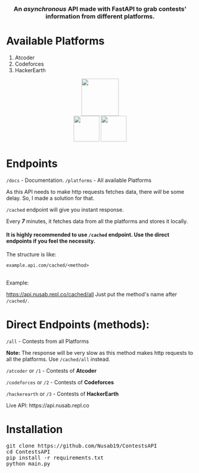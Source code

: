 <h3 align="center">An <i>asynchronous</i> API made with FastAPI to grab contests' information from different platforms.</h3>

<h1>Available Platforms</h1>

<ol>
<li>Atcoder</li>
<li>Codeforces</li>
<li>HackerEarth</li>
</ol>

<p align="center">
<img height="100px" src="https://te.legra.ph/file/8f3c11d29137158c58e6a.png">
<br>
<img height="69px" src="https://te.legra.ph/file/fd1d40f90734a028a1e76.png">
<img height="69px" src="https://te.legra.ph/file/90ab43168f2152a1ea0e0.png">
</p>


<h1>Endpoints</h1>

<code>/docs</code> - Documentation.
<code>/platforms</code> - All available Platforms

<p>As this API needs to make http requests fetches data, there <i>will</i> be some delay. So, I made a solution for that.

<code>/cached</code> endpoint will give you instant response.</p>

<p>Every <b><i>7</i></b> minutes, it fetches data from all the platforms and stores it locally.</p>

<h4>It is highly recommended to use <code>/cached</code> endpoint. Use the direct endpoints if you feel the necessity.</h4>

The structure is like:

<code>example.api.com/cached/&lt;method&gt;</code> <br><br>

Example:

https://api.nusab.repl.co/cached/all
Just put the method's name after <code>/cached/</code>.


<h1>Direct Endpoints (methods):</h1>

<code>/all</code> - Contests from all Platforms

<b>Note:</b> The response will be very slow as this method makes http requests to all the platforms. Use <code>/cached/all</code> instead.

<code>/atcoder</code> or <code>/1</code> - Contests of <b>Atcoder</b>

<code>/codeforces</code> or <code>/2</code> - Contests of <b>Codeforces</b>

<code>/hackerearth</code> or <code>/3</code> - Contests of <b>HackerEarth</b>

<p>Live API: https://api.nusab.repl.co</p>
<h1>Installation</h1>


  <pre>git clone https://github.com/Nusab19/ContestsAPI
cd ContestsAPI
pip install -r requirements.txt
python main.py</pre>